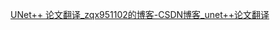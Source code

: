 [UNet++ 论文翻译_zqx951102的博客-CSDN博客_unet++论文翻译](https://blog.csdn.net/zqx951102/article/details/109484174)